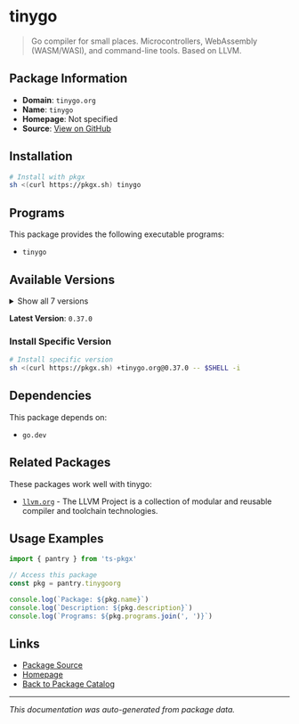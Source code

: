 # tinygo

> Go compiler for small places. Microcontrollers, WebAssembly (WASM/WASI), and command-line tools. Based on LLVM.

## Package Information

- **Domain**: `tinygo.org`
- **Name**: `tinygo`
- **Homepage**: Not specified
- **Source**: [View on GitHub](https://github.com/pkgxdev/pantry/tree/main/projects/tinygo.org/package.yml)

## Installation

```bash
# Install with pkgx
sh <(curl https://pkgx.sh) tinygo
```

## Programs

This package provides the following executable programs:

- `tinygo`

## Available Versions

<details>
<summary>Show all 7 versions</summary>

- `0.37.0`, `0.36.0`, `0.35.0`, `0.34.0`, `0.33.0`
- `0.32.0`, `0.31.2`

</details>

**Latest Version**: `0.37.0`

### Install Specific Version

```bash
# Install specific version
sh <(curl https://pkgx.sh) +tinygo.org@0.37.0 -- $SHELL -i
```

## Dependencies

This package depends on:

- `go.dev`

## Related Packages

These packages work well with tinygo:

- [`llvm.org`](llvmorg.md) - The LLVM Project is a collection of modular and reusable compiler and toolchain technologies.

## Usage Examples

```typescript
import { pantry } from 'ts-pkgx'

// Access this package
const pkg = pantry.tinygoorg

console.log(`Package: ${pkg.name}`)
console.log(`Description: ${pkg.description}`)
console.log(`Programs: ${pkg.programs.join(', ')}`)
```

## Links

- [Package Source](https://github.com/pkgxdev/pantry/tree/main/projects/tinygo.org/package.yml)
- [Homepage](#)
- [Back to Package Catalog](../package-catalog.md)

---

*This documentation was auto-generated from package data.*
